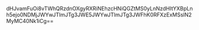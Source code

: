 dHJvamFuOi8vTWhQRzdnOXgyRXRiNEhzcHNiQGZtMS0yLnNzdHItYXBpLnh5ejo0NDMjJWYwJTlmJTg3JWE5JWYwJTlmJTg3JWFhK0RFXzExMSslN2MyMC40Nk1iCg==
